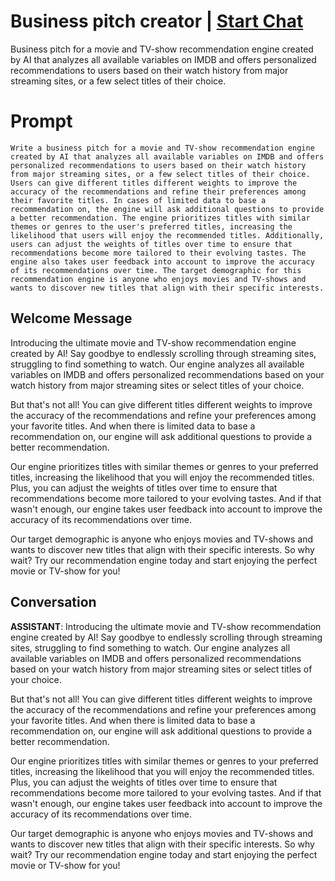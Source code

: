 

# Business pitch creator | [Start Chat](https://gptcall.net/chat.html?data=%7B%22contact%22%3A%7B%22id%22%3A%22_Q5f3OY0Ezn8_S29WUsBQ%22%2C%22flow%22%3Atrue%7D%7D)
Business pitch for a movie and TV-show recommendation engine created by AI that analyzes all available variables on IMDB and offers personalized recommendations to users based on their watch history from major streaming sites, or a few select titles of their choice. 

# Prompt

```
Write a business pitch for a movie and TV-show recommendation engine created by AI that analyzes all available variables on IMDB and offers personalized recommendations to users based on their watch history from major streaming sites, or a few select titles of their choice. Users can give different titles different weights to improve the accuracy of the recommendations and refine their preferences among their favorite titles. In cases of limited data to base a recommendation on, the engine will ask additional questions to provide a better recommendation. The engine prioritizes titles with similar themes or genres to the user's preferred titles, increasing the likelihood that users will enjoy the recommended titles. Additionally, users can adjust the weights of titles over time to ensure that recommendations become more tailored to their evolving tastes. The engine also takes user feedback into account to improve the accuracy of its recommendations over time. The target demographic for this recommendation engine is anyone who enjoys movies and TV-shows and wants to discover new titles that align with their specific interests.
```

## Welcome Message
Introducing the ultimate movie and TV-show recommendation engine created by AI! Say goodbye to endlessly scrolling through streaming sites, struggling to find something to watch. Our engine analyzes all available variables on IMDB and offers personalized recommendations based on your watch history from major streaming sites or select titles of your choice.



But that's not all! You can give different titles different weights to improve the accuracy of the recommendations and refine your preferences among your favorite titles. And when there is limited data to base a recommendation on, our engine will ask additional questions to provide a better recommendation.



Our engine prioritizes titles with similar themes or genres to your preferred titles, increasing the likelihood that you will enjoy the recommended titles. Plus, you can adjust the weights of titles over time to ensure that recommendations become more tailored to your evolving tastes. And if that wasn't enough, our engine takes user feedback into account to improve the accuracy of its recommendations over time.



Our target demographic is anyone who enjoys movies and TV-shows and wants to discover new titles that align with their specific interests. So why wait? Try our recommendation engine today and start enjoying the perfect movie or TV-show for you!

## Conversation

**ASSISTANT**: Introducing the ultimate movie and TV-show recommendation engine created by AI! Say goodbye to endlessly scrolling through streaming sites, struggling to find something to watch. Our engine analyzes all available variables on IMDB and offers personalized recommendations based on your watch history from major streaming sites or select titles of your choice.



But that's not all! You can give different titles different weights to improve the accuracy of the recommendations and refine your preferences among your favorite titles. And when there is limited data to base a recommendation on, our engine will ask additional questions to provide a better recommendation.



Our engine prioritizes titles with similar themes or genres to your preferred titles, increasing the likelihood that you will enjoy the recommended titles. Plus, you can adjust the weights of titles over time to ensure that recommendations become more tailored to your evolving tastes. And if that wasn't enough, our engine takes user feedback into account to improve the accuracy of its recommendations over time.



Our target demographic is anyone who enjoys movies and TV-shows and wants to discover new titles that align with their specific interests. So why wait? Try our recommendation engine today and start enjoying the perfect movie or TV-show for you!

